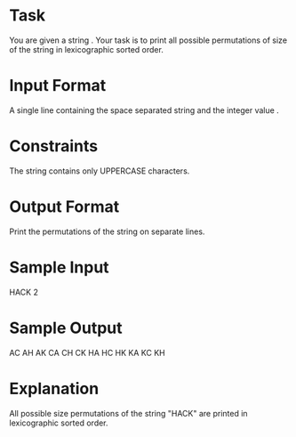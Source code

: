 # Task

You are given a string .
Your task is to print all possible permutations of size  of the string in lexicographic sorted order.

# Input Format

A single line containing the space separated string  and the integer value .

# Constraints

The string contains only UPPERCASE characters.

# Output Format

Print the permutations of the string  on separate lines.

# Sample Input

HACK 2

# Sample Output

AC
AH
AK
CA
CH
CK
HA
HC
HK
KA
KC
KH

# Explanation

All possible size  permutations of the string "HACK" are printed in lexicographic sorted order.
